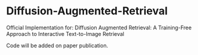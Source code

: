 # Diffusion-Augmented-Retrieval
Official Implementation for: Diffusion Augmented Retrieval: A Training-Free Approach to Interactive Text-to-Image Retrieval

Code will be added on paper publication.
